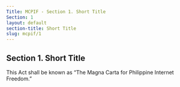 ```yaml
---
Title: MCPIF - Section 1. Short Title
Section: 1
layout: default
section-title: Short Title
slug: mcpif/1
---
```


## Section 1. Short Title

This Act shall be known as “The Magna Carta for Philippine Internet Freedom.”
